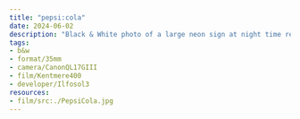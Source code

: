 ```yaml
---
title: "pepsi:cola"
date: 2024-06-02
description: "Black & White photo of a large neon sign at night time reading Pepsi:Cola in the Pepsi stylized sign with a large Pepsi glass bottle to the right of the sign also lit up. High-rise buildings' windows are the only things that can be seen directly behind the sign everything else is almost pitch black."
tags:
- b&w
- format/35mm
- camera/CanonQL17GIII
- film/Kentmere400
- developer/Ilfosol3
resources:
- film/src:./PepsiCola.jpg
---
```

